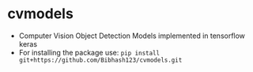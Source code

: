 # cvmodels
- Computer Vision Object Detection Models implemented in tensorflow keras
- For installing the package use: `pip install git+https://github.com/Bibhash123/cvmodels.git`
